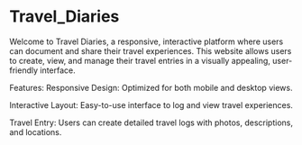 # Travel_Diaries
Welcome to Travel Diaries, a responsive, interactive platform where users can document and share their travel experiences. This website allows users to create, view, and manage their travel entries in a visually appealing, user-friendly interface.

Features:
Responsive Design: Optimized for both mobile and desktop views.

Interactive Layout: Easy-to-use interface to log and view travel experiences.

Travel Entry: Users can create detailed travel logs with photos, descriptions, and locations.
